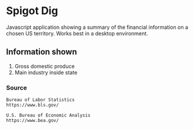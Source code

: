 # Spigot Dig

Javascript application showing a summary of the financial information on a chosen US territory. Works best in a desktop environment.

## Information shown

1. Gross domestic produce
2. Main industry inside state

### Source
  ```
Bureau of Labor Statistics
https://www.bls.gov/
  
U.S. Bureau of Economic Analysis
https://www.bea.gov/
  ```

